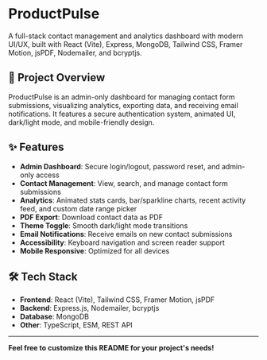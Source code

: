 # ProductPulse

A full-stack contact management and analytics dashboard with modern UI/UX, built with React (Vite), Express, MongoDB, Tailwind CSS, Framer Motion, jsPDF, Nodemailer, and bcryptjs.

## 🚀 Project Overview
ProductPulse is an admin-only dashboard for managing contact form submissions, visualizing analytics, exporting data, and receiving email notifications. It features a secure authentication system, animated UI, dark/light mode, and mobile-friendly design.

## ✨ Features
- **Admin Dashboard**: Secure login/logout, password reset, and admin-only access
- **Contact Management**: View, search, and manage contact form submissions
- **Analytics**: Animated stats cards, bar/sparkline charts, recent activity feed, and custom date range picker
- **PDF Export**: Download contact data as PDF
- **Theme Toggle**: Smooth dark/light mode transitions
- **Email Notifications**: Receive emails on new contact submissions
- **Accessibility**: Keyboard navigation and screen reader support
- **Mobile Responsive**: Optimized for all devices

## 🛠️ Tech Stack
- **Frontend**: React (Vite), Tailwind CSS, Framer Motion, jsPDF
- **Backend**: Express.js, Nodemailer, bcryptjs
- **Database**: MongoDB
- **Other**: TypeScript, ESM, REST API

---

**Feel free to customize this README for your project's needs!** 
